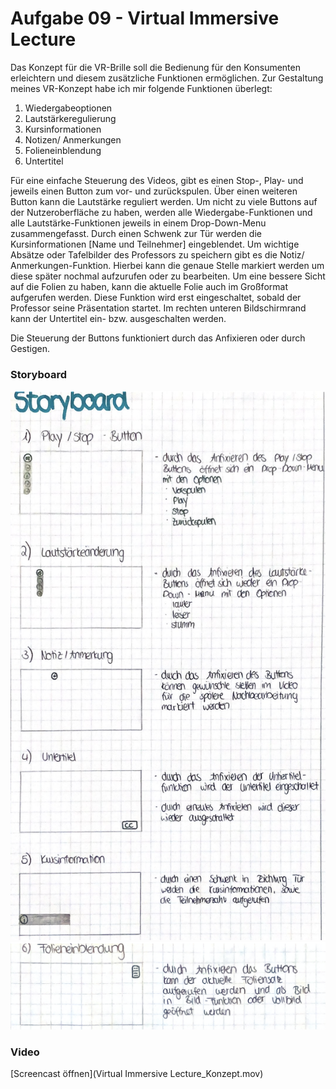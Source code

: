 # Aufgabe 09 -  Virtual Immersive Lecture 

Das Konzept für die VR-Brille soll die Bedienung für den Konsumenten erleichtern und diesem zusätzliche Funktionen ermöglichen. 
Zur Gestaltung meines VR-Konzept habe ich mir folgende Funktionen überlegt: 

1) Wiedergabeoptionen
2) Lautstärkeregulierung
3) Kursinformationen 
3) Notizen/ Anmerkungen
5) Folieneinblendung
6) Untertitel

Für eine einfache Steuerung des Videos, gibt es einen Stop-, Play- und jeweils einen Button zum vor- und zurückspulen. Über einen weiteren Button kann die Lautstärke reguliert werden. 
Um nicht zu viele Buttons auf der Nutzeroberfläche zu haben, werden alle Wiedergabe-Funktionen und alle Lautstärke-Funktionen jeweils in einem Drop-Down-Menu zusammengefasst.
Durch einen Schwenk zur Tür werden die Kursinformationen [Name und Teilnehmer] eingeblendet.
Um wichtige Absätze oder Tafelbilder des Professors zu speichern gibt es die Notiz/ Anmerkungen-Funktion. Hierbei kann die genaue Stelle markiert werden um diese später nochmal aufzurufen oder zu bearbeiten.
Um eine bessere Sicht auf die Folien zu haben, kann die aktuelle Folie auch im Großformat aufgerufen werden. Diese Funktion wird erst eingeschaltet, sobald der Professor seine Präsentation startet.
Im rechten unteren Bildschirmrand kann der Untertitel ein- bzw. ausgeschalten werden. 

Die Steuerung der Buttons funktioniert durch das Anfixieren oder durch Gestigen. 

### Storyboard
![Bild1](Bild1.png)
![Bild2](Bild2.png)


### Video
[Screencast öffnen](Virtual Immersive Lecture_Konzept.mov)
